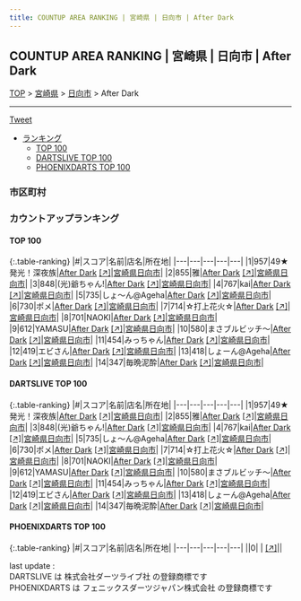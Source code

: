 ```yaml
---
title: COUNTUP AREA RANKING | 宮崎県 | 日向市 | After Dark
---
```

## COUNTUP AREA RANKING | 宮崎県 | 日向市 | After Dark

[TOP](/darts/rank/) > [宮崎県](/darts/rank/宮崎県/) > [日向市](/darts/rank/宮崎県/日向市/) > After Dark

___

<a href="https://twitter.com/share?ref_src=twsrc%5Etfw" data-text="COUNTUP AREA RANKING | 宮崎県日向市After Dark" class="twitter-share-button" data-hashtags="DARTSLIVE,PHOENIXDARTS,darts,ダーツ" data-show-count="false">Tweet</a>

* [ランキング](#カウントアップランキング)
    * [TOP 100](#top-100)
    * [DARTSLIVE TOP 100](#dartslive-top-100)
    * [PHOENIXDARTS TOP 100](#phoenixdarts-top-100)

### 市区町村

<ul>

</ul>

### カウントアップランキング

#### TOP 100



{:.table-ranking}
|#|スコア|名前|店名|所在地|
|---|---|---|---|---|
|1|957|<span class="rank-name-dl">49★発光！深夜族</span>|<a href="/darts/rank/shops/d63bc017efb3d01b790ab824ce8730e5.html">After Dark</a> <a href="https://search.dartslive.com/jp/shop/d63bc017efb3d01b790ab824ce8730e5">[↗]</a>|<a href="/darts/rank/宮崎県/日向市">宮崎県日向市</a>|
|2|855|<span class="rank-name-dl">雅</span>|<a href="/darts/rank/shops/d63bc017efb3d01b790ab824ce8730e5.html">After Dark</a> <a href="https://search.dartslive.com/jp/shop/d63bc017efb3d01b790ab824ce8730e5">[↗]</a>|<a href="/darts/rank/宮崎県/日向市">宮崎県日向市</a>|
|3|848|<span class="rank-name-dl">(光)爺ちゃん!</span>|<a href="/darts/rank/shops/d63bc017efb3d01b790ab824ce8730e5.html">After Dark</a> <a href="https://search.dartslive.com/jp/shop/d63bc017efb3d01b790ab824ce8730e5">[↗]</a>|<a href="/darts/rank/宮崎県/日向市">宮崎県日向市</a>|
|4|767|<span class="rank-name-dl">kai</span>|<a href="/darts/rank/shops/d63bc017efb3d01b790ab824ce8730e5.html">After Dark</a> <a href="https://search.dartslive.com/jp/shop/d63bc017efb3d01b790ab824ce8730e5">[↗]</a>|<a href="/darts/rank/宮崎県/日向市">宮崎県日向市</a>|
|5|735|<span class="rank-name-dl">しょ～ん@Ageha</span>|<a href="/darts/rank/shops/d63bc017efb3d01b790ab824ce8730e5.html">After Dark</a> <a href="https://search.dartslive.com/jp/shop/d63bc017efb3d01b790ab824ce8730e5">[↗]</a>|<a href="/darts/rank/宮崎県/日向市">宮崎県日向市</a>|
|6|730|<span class="rank-name-dl">ポメ</span>|<a href="/darts/rank/shops/d63bc017efb3d01b790ab824ce8730e5.html">After Dark</a> <a href="https://search.dartslive.com/jp/shop/d63bc017efb3d01b790ab824ce8730e5">[↗]</a>|<a href="/darts/rank/宮崎県/日向市">宮崎県日向市</a>|
|7|714|<span class="rank-name-dl">☆打上花火☆</span>|<a href="/darts/rank/shops/d63bc017efb3d01b790ab824ce8730e5.html">After Dark</a> <a href="https://search.dartslive.com/jp/shop/d63bc017efb3d01b790ab824ce8730e5">[↗]</a>|<a href="/darts/rank/宮崎県/日向市">宮崎県日向市</a>|
|8|701|<span class="rank-name-dl">NAOKI</span>|<a href="/darts/rank/shops/d63bc017efb3d01b790ab824ce8730e5.html">After Dark</a> <a href="https://search.dartslive.com/jp/shop/d63bc017efb3d01b790ab824ce8730e5">[↗]</a>|<a href="/darts/rank/宮崎県/日向市">宮崎県日向市</a>|
|9|612|<span class="rank-name-dl">YAMASU</span>|<a href="/darts/rank/shops/d63bc017efb3d01b790ab824ce8730e5.html">After Dark</a> <a href="https://search.dartslive.com/jp/shop/d63bc017efb3d01b790ab824ce8730e5">[↗]</a>|<a href="/darts/rank/宮崎県/日向市">宮崎県日向市</a>|
|10|580|<span class="rank-name-dl">まさブルビッチ〜</span>|<a href="/darts/rank/shops/d63bc017efb3d01b790ab824ce8730e5.html">After Dark</a> <a href="https://search.dartslive.com/jp/shop/d63bc017efb3d01b790ab824ce8730e5">[↗]</a>|<a href="/darts/rank/宮崎県/日向市">宮崎県日向市</a>|
|11|454|<span class="rank-name-dl">みっちゃん</span>|<a href="/darts/rank/shops/d63bc017efb3d01b790ab824ce8730e5.html">After Dark</a> <a href="https://search.dartslive.com/jp/shop/d63bc017efb3d01b790ab824ce8730e5">[↗]</a>|<a href="/darts/rank/宮崎県/日向市">宮崎県日向市</a>|
|12|419|<span class="rank-name-dl">エビさん</span>|<a href="/darts/rank/shops/d63bc017efb3d01b790ab824ce8730e5.html">After Dark</a> <a href="https://search.dartslive.com/jp/shop/d63bc017efb3d01b790ab824ce8730e5">[↗]</a>|<a href="/darts/rank/宮崎県/日向市">宮崎県日向市</a>|
|13|418|<span class="rank-name-dl">しょーん@Ageha</span>|<a href="/darts/rank/shops/d63bc017efb3d01b790ab824ce8730e5.html">After Dark</a> <a href="https://search.dartslive.com/jp/shop/d63bc017efb3d01b790ab824ce8730e5">[↗]</a>|<a href="/darts/rank/宮崎県/日向市">宮崎県日向市</a>|
|14|347|<span class="rank-name-dl">毎晩泥酔</span>|<a href="/darts/rank/shops/d63bc017efb3d01b790ab824ce8730e5.html">After Dark</a> <a href="https://search.dartslive.com/jp/shop/d63bc017efb3d01b790ab824ce8730e5">[↗]</a>|<a href="/darts/rank/宮崎県/日向市">宮崎県日向市</a>|


#### DARTSLIVE TOP 100



{:.table-ranking}
|#|スコア|名前|店名|所在地|
|---|---|---|---|---|
|1|957|<span class="rank-name-dl">49★発光！深夜族</span>|<a href="/darts/rank/shops/d63bc017efb3d01b790ab824ce8730e5.html">After Dark</a> <a href="https://search.dartslive.com/jp/shop/d63bc017efb3d01b790ab824ce8730e5">[↗]</a>|<a href="/darts/rank/宮崎県/日向市">宮崎県日向市</a>|
|2|855|<span class="rank-name-dl">雅</span>|<a href="/darts/rank/shops/d63bc017efb3d01b790ab824ce8730e5.html">After Dark</a> <a href="https://search.dartslive.com/jp/shop/d63bc017efb3d01b790ab824ce8730e5">[↗]</a>|<a href="/darts/rank/宮崎県/日向市">宮崎県日向市</a>|
|3|848|<span class="rank-name-dl">(光)爺ちゃん!</span>|<a href="/darts/rank/shops/d63bc017efb3d01b790ab824ce8730e5.html">After Dark</a> <a href="https://search.dartslive.com/jp/shop/d63bc017efb3d01b790ab824ce8730e5">[↗]</a>|<a href="/darts/rank/宮崎県/日向市">宮崎県日向市</a>|
|4|767|<span class="rank-name-dl">kai</span>|<a href="/darts/rank/shops/d63bc017efb3d01b790ab824ce8730e5.html">After Dark</a> <a href="https://search.dartslive.com/jp/shop/d63bc017efb3d01b790ab824ce8730e5">[↗]</a>|<a href="/darts/rank/宮崎県/日向市">宮崎県日向市</a>|
|5|735|<span class="rank-name-dl">しょ～ん@Ageha</span>|<a href="/darts/rank/shops/d63bc017efb3d01b790ab824ce8730e5.html">After Dark</a> <a href="https://search.dartslive.com/jp/shop/d63bc017efb3d01b790ab824ce8730e5">[↗]</a>|<a href="/darts/rank/宮崎県/日向市">宮崎県日向市</a>|
|6|730|<span class="rank-name-dl">ポメ</span>|<a href="/darts/rank/shops/d63bc017efb3d01b790ab824ce8730e5.html">After Dark</a> <a href="https://search.dartslive.com/jp/shop/d63bc017efb3d01b790ab824ce8730e5">[↗]</a>|<a href="/darts/rank/宮崎県/日向市">宮崎県日向市</a>|
|7|714|<span class="rank-name-dl">☆打上花火☆</span>|<a href="/darts/rank/shops/d63bc017efb3d01b790ab824ce8730e5.html">After Dark</a> <a href="https://search.dartslive.com/jp/shop/d63bc017efb3d01b790ab824ce8730e5">[↗]</a>|<a href="/darts/rank/宮崎県/日向市">宮崎県日向市</a>|
|8|701|<span class="rank-name-dl">NAOKI</span>|<a href="/darts/rank/shops/d63bc017efb3d01b790ab824ce8730e5.html">After Dark</a> <a href="https://search.dartslive.com/jp/shop/d63bc017efb3d01b790ab824ce8730e5">[↗]</a>|<a href="/darts/rank/宮崎県/日向市">宮崎県日向市</a>|
|9|612|<span class="rank-name-dl">YAMASU</span>|<a href="/darts/rank/shops/d63bc017efb3d01b790ab824ce8730e5.html">After Dark</a> <a href="https://search.dartslive.com/jp/shop/d63bc017efb3d01b790ab824ce8730e5">[↗]</a>|<a href="/darts/rank/宮崎県/日向市">宮崎県日向市</a>|
|10|580|<span class="rank-name-dl">まさブルビッチ〜</span>|<a href="/darts/rank/shops/d63bc017efb3d01b790ab824ce8730e5.html">After Dark</a> <a href="https://search.dartslive.com/jp/shop/d63bc017efb3d01b790ab824ce8730e5">[↗]</a>|<a href="/darts/rank/宮崎県/日向市">宮崎県日向市</a>|
|11|454|<span class="rank-name-dl">みっちゃん</span>|<a href="/darts/rank/shops/d63bc017efb3d01b790ab824ce8730e5.html">After Dark</a> <a href="https://search.dartslive.com/jp/shop/d63bc017efb3d01b790ab824ce8730e5">[↗]</a>|<a href="/darts/rank/宮崎県/日向市">宮崎県日向市</a>|
|12|419|<span class="rank-name-dl">エビさん</span>|<a href="/darts/rank/shops/d63bc017efb3d01b790ab824ce8730e5.html">After Dark</a> <a href="https://search.dartslive.com/jp/shop/d63bc017efb3d01b790ab824ce8730e5">[↗]</a>|<a href="/darts/rank/宮崎県/日向市">宮崎県日向市</a>|
|13|418|<span class="rank-name-dl">しょーん@Ageha</span>|<a href="/darts/rank/shops/d63bc017efb3d01b790ab824ce8730e5.html">After Dark</a> <a href="https://search.dartslive.com/jp/shop/d63bc017efb3d01b790ab824ce8730e5">[↗]</a>|<a href="/darts/rank/宮崎県/日向市">宮崎県日向市</a>|
|14|347|<span class="rank-name-dl">毎晩泥酔</span>|<a href="/darts/rank/shops/d63bc017efb3d01b790ab824ce8730e5.html">After Dark</a> <a href="https://search.dartslive.com/jp/shop/d63bc017efb3d01b790ab824ce8730e5">[↗]</a>|<a href="/darts/rank/宮崎県/日向市">宮崎県日向市</a>|


#### PHOENIXDARTS TOP 100



{:.table-ranking}
|#|スコア|名前|店名|所在地|
|---|---|---|---|---|
||0|<span class="rank-name-dl"> </span>|<a href="/darts/rank/shops/.html"></a> <a href="">[↗]</a>|<a href="/darts/rank//"></a>|


<div class="footer border-top border-gray-light mt-5 pt-3 text-right text-gray">
    last update : <span style="font-weight: italic" id="foot_last_modified"></span><br />
    DARTSLIVE は 株式会社ダーツライブ社 の登録商標です<br />
    PHOENIXDARTS は フェニックスダーツジャパン株式会社 の登録商標です<br />
</div>

<script src="https://cdnjs.cloudflare.com/ajax/libs/jquery.tablesorter/2.31.3/js/jquery.tablesorter.min.js" integrity="sha512-qzgd5cYSZcosqpzpn7zF2ZId8f/8CHmFKZ8j7mU4OUXTNRd5g+ZHBPsgKEwoqxCtdQvExE5LprwwPAgoicguNg==" crossorigin="anonymous" referrerpolicy="no-referrer"></script>
<link rel="stylesheet" href="https://cdnjs.cloudflare.com/ajax/libs/jquery.tablesorter/2.31.3/css/theme.default.min.css" integrity="sha512-wghhOJkjQX0Lh3NSWvNKeZ0ZpNn+SPVXX1Qyc9OCaogADktxrBiBdKGDoqVUOyhStvMBmJQ8ZdMHiR3wuEq8+w==" crossorigin="anonymous" referrerpolicy="no-referrer" />
<script>
$(function() {
    $(".table-ranking").tablesorter({sortList:[[0, 0]]});
    $("#foot_last_modified").text(formatDate(new Date(document.lastModified), 'yyyy-MM-dd HH:mm:ss'));
});
</script>

<script async src="https://platform.twitter.com/widgets.js" charset="utf-8"></script>